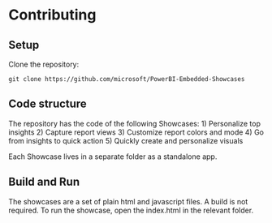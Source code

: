 # Contributing

## Setup

Clone the repository:
```
git clone https://github.com/microsoft/PowerBI-Embedded-Showcases
```

## Code structure

The repository has the code of the following Showcases:
    1) Personalize top insights
    2) Capture report views
    3) Customize report colors and mode
    4) Go from insights to quick action
    5) Quickly create and personalize visuals

Each Showcase lives in a separate folder as a standalone app.

## Build and Run

The showcases are a set of plain html and javascript files. A build is not required.
To run the showcase, open the index.html in the relevant folder.

